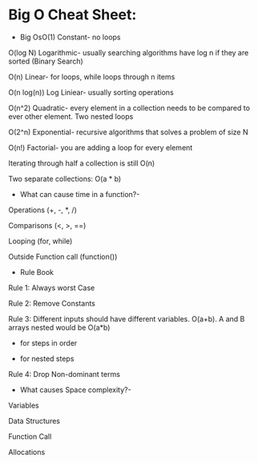 # Big O Cheat Sheet:

- Big OsO(1) Constant- no loops

O(log N) Logarithmic- usually searching algorithms have log n if they are sorted (Binary Search)

O(n) Linear- for loops, while loops through n items

O(n log(n)) Log Liniear- usually sorting operations

O(n^2) Quadratic- every element in a collection needs to be compared to ever other element. Two
nested loops

O(2^n) Exponential- recursive algorithms that solves a problem of size N

O(n!) Factorial- you are adding a loop for every element

Iterating through half a collection is still O(n)

Two separate collections: O(a * b)

- What can cause time in a function?-

Operations (+, -, *, /)

Comparisons (<, >, ==)

Looping (for, while)

Outside Function call (function())

- Rule Book

Rule 1: Always worst Case

Rule 2: Remove Constants

Rule 3: Different inputs should have different variables. O(a+b). A and B arrays nested would be
O(a*b)

+ for steps in order

* for nested steps

Rule 4: Drop Non-dominant terms

- What causes Space complexity?-

Variables

Data Structures

Function Call

Allocations
